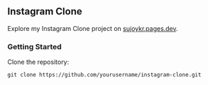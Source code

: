 ## Instagram Clone

Explore my Instagram Clone project on [sujoykr.pages.dev](https://sujoykr.pages.dev/instagram-clone).

### Getting Started

Clone the repository:
   ```console
   git clone https://github.com/yourusername/instagram-clone.git
   ```
